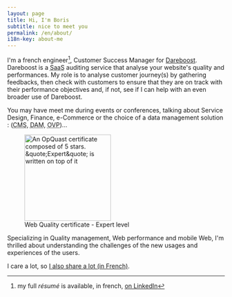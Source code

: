 ```yaml
---
layout: page
title: Hi, I'm Boris
subtitle: nice to meet you
permalink: /en/about/
i18n-key: about-me
---
```


I'm a french engineer[^1], Customer Success Manager for
[Dareboost](https://www.dareboost.com/en/ 'Website speed test, Website quality analysis - Dareboost').
Dareboost is a <abbr title="Software as a Service">SaaS</abbr> auditing service
that analyse your website's quality and performances. My role is to analyse
customer journey(s) by gathering feedbacks, then check with customers to ensure
that they are on track with their performance objectives and, if not, see if I
can help with an even broader use of Dareboost.

You may have meet me during events or conferences, talking about Service Design,
Finance, e-Commerce or the choice of a data management solution :
(<abbr lang="en" title="Content Management System">CMS</abbr>,
<abbr lang="en" title="Digital Asset Management">DAM</abbr>,
<abbr lang="en" title="Online Video Platform">OVP</abbr>)…

<figure>
  <a href="https://certified.opquast.com/certificate/V085B7/"><img role="img" src="/assets/images/shared/issuer_v085b7.svg" loading="lazy" width="200" height="200" alt="An OpQuast certificate composed of 5 stars. &quote;Expert&quote; is written on top of it"></a>
  <figcaption>Web Quality certificate - Expert level</figcaption>
</figure>

Specializing in Quality management, Web performance and mobile Web, I'm thrilled
about understanding the challenges of the new usages and experiences of the
users.

I care a lot, so [I also share a lot (in French)](/partager/).

[^1]:
    my full <em lang="en">résumé</em> is available, in french,
    [on LinkedIn](https://www.linkedin.com/in/borisschapira/?locale=en_US 'CV de Boris SCHAPIRA sur LinkedIn')
